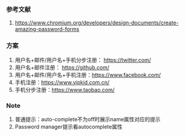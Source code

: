 ### 参考文献
1. https://www.chromium.org/developers/design-documents/create-amazing-password-forms
### 方案
1. 用户名+邮件/用户名+手机分步注册： https://twitter.com/
2. 用户名+邮件注册： https://github.com/
3. 用户名+邮件/用户名+手机注册：https://www.facebook.com/
4. 手机注册：https://www.vipkid.com.cn/
5. 手机分步注册：https://www.taobao.com/
### Note
1. 普通提示：auto-complete不为off时展示name属性对应的提示
2. Password manager提示看autocomplete属性